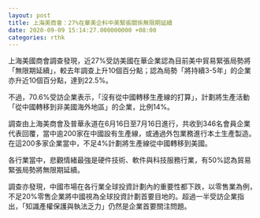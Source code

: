 ```yaml
---
layout: post
title: 上海美商會：27%在華美企料中美緊張關係無限期延續
date: 2020-09-09 15:14:27.000000000 +08:00
categories: rthk
---
```


上海美國商會調查發現，近27%受訪美國在華企業認為目前美中貿易緊張局勢將「無限期延續」，較去年調查上升10個百分點；認為局勢「將持續3-5年」的企業亦升近10個百分點，達到22.5%。

不過，70.6%受訪企業表示，「沒有從中國轉移生產線的打算」，計劃將生產活動「從中國轉移到非美國海外地區」的企業，比例14%。

調查由上海美商會及普華永道在6月16日至7月16日進行，共收到346名會員企業代表回覆，當中逾200家在中國設有生產線，或通過外包業務進行本土生產製造。在這200多家企業當中，不足4%計劃將生產線從中國轉移到美國。

各行業當中，悲觀情緒最強是硬件技術、軟件與科技服務行業，有50%認為貿易緊張局勢將無限期延續。

調查亦發現，中國市場在各行業全球投資計劃內的重要性都下跌，以零售業為例，不足20%零售企業將中國視為全球投資計劃首要目地的。超過一半受訪企業指出，「知識產權保護與執法乏力」仍然是企業首要關注問題。
